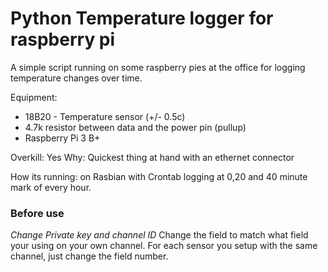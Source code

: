 # Python Temperature logger for raspberry pi
A simple script running on some raspberry pies at the office for logging temperature changes over time.


Equipment: 
* 18B20 - Temperature sensor (+/- 0.5c)
* 4.7k resistor between data and the power pin (pullup)
* Raspberry Pi 3 B+

Overkill: Yes
Why: Quickest thing at hand with an ethernet connector

How its running: 
on Rasbian with Crontab logging at 0,20 and 40 minute mark of every hour. 

### Before use
*Change Private key and channel ID*
Change the field to match what field your using on your own channel. 
For each sensor you setup with the same channel, just change the field number. 
